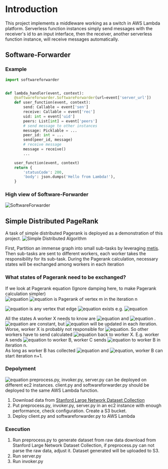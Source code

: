 # Introduction

This project implements a middleware working as a switch in AWS Lambda platform. Serverless function instances simply
send messages with the receiver's id to an input interface, then the receiver, another serverless function instance,
will receive messages automatically.

## Software-Forwarder

### Example

```python
import softwareforwarder


def lambda_handler(event, context):
    @softwareforwarder.SoftwareForwarder(url=event['server_url'])
    def user_function(event, context):
        send: Callable = event['sen']
        receive: Callable = event['rec']
        uid: int = event['uid']
        peers: List[int] = event['peers']
        # send message to other instances
        message: Picklable = ...
        peer_id: int = ...
        send(peer_id, message)
        # receive message
        message = receive()
        ...

    user_function(event, context)
    return {
        'statusCode': 200,
        'body': json.dumps('Hello from Lambda!'),
    }

```

### High view of Software-Forwarder

![SoftwareForwarder](https://drive.google.com/uc?export=view&id=19hdtTwg1Wg0nT_fgXAdEqO2aLYnWqv9y)

## Simple Distributed PageRank

A task of simple distributed Pagerank is deployed as a demonstration of this project.
![Simple Distributed Algorithm](https://drive.google.com/uc?export=view&id=1kBq9yGylvQa4DRD2SoQneW79iH4VA_s6)

First, Partition an immense graph into small sub-tasks by
leveraging [metis](http://glaros.dtc.umn.edu/gkhome/metis/metis/overview). Then sub-tasks are sent to different workers,
each worker takes the responsibility for its sub-task. During the Pagerank calculation, necessary states will be
exchanged among workers in each iteration

### What states of Pagerank need to be exchanged?

If we look at Pagerank equation (Ignore damping here, to make Pagerank calculation simpler)  
![equation](https://latex.codecogs.com/gif.latex?P_{n&plus;1}(v_{m})=&space;\frac{P_{n}(v_{co})}{outdegree(v_{co})})  
![equation](https://latex.codecogs.com/gif.latex?\inline&space;P_{n}(v_{m})) is Pagerank of vertex m in the iteration n

![equation](https://latex.codecogs.com/gif.latex?\inline&space;v_{co}) is any vertex that
edge ![equation](https://latex.codecogs.com/gif.latex?\inline&space;(v_{co},&space;v_{m})) exists  
e.g. ![equation](https://latex.codecogs.com/gif.latex?\inline&space;P_{2}(v_{2})&space;=&space;\frac{P_{1}(v_{1})}{1}&plus;\frac{P_{1}(v_{3})}{5})

All the states A worker X needs to know
are ![equation](https://latex.codecogs.com/gif.latex?\inline&space;P_{n}(v_{co}))
and ![equation](https://latex.codecogs.com/gif.latex?\inline&space;outdegree(v_{co}))
. ![equation](https://latex.codecogs.com/gif.latex?\inline&space;outdegree(v_{co})) are constant,
but ![equation](https://latex.codecogs.com/gif.latex?\inline&space;P_{n}(v_{co})) will be updated in each iteration.
Worse, worker X is probably not responsible for ![equation](https://latex.codecogs.com/gif.latex?\inline&space;v_{co}).
So other workers have to send calculated ![equation](https://latex.codecogs.com/gif.latex?\inline&space;P_{n}(v_{co}))
back to worker X. E.g. worker A sends ![equation](https://latex.codecogs.com/gif.latex?\inline&space;P_{n}(v_{7})) to
worker B, worker C sends ![equation](https://latex.codecogs.com/gif.latex?\inline&space;P_{n}(v_{1})) to worker B in
iteration n.  
As long as worker B has collected ![equation](https://latex.codecogs.com/gif.latex?\inline&space;P_{n}(v_{1}))
and ![equation](https://latex.codecogs.com/gif.latex?\inline&space;P_{n}(v_{7})), worker B can start iteration n+1.

### Depolyment

![equation](https://drive.google.com/uc?export=view&id=1Yj-XJr5XaaVHGVF1giFsl-AyU9I9sarQ)
preprocess.py, invoker.py, server.py can be deployed on different ec2 instances. client.py and softwareforwarder.py
should be deployed to the same AWS Lambda function.

1. Download data from [Stanford Large Network Dataset Collection](https://snap.stanford.edu/data/soc-Pokec.html)
2. Put preprocess.py, invoker.py, server.py in an ec2 instance with enough performance, check configuration. Create a S3
   bucket.
3. Deploy client.py and softwareforwarder.py to AWS Lambda

### Execution

1. Run preprocess.py to generate dataset from raw data download from Stanford Large Network Dataset Collection, if
   preprocess.py can not parse the raw data, adjust it. Dataset generated will be uploaded to S3.
2. Run server.py
3. Run invoker.py